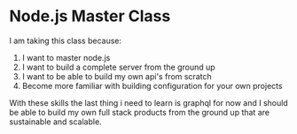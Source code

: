 # Node.js Master Class

I am taking this class because:

1. I want to master node.js
2. I want to build a complete server from the ground up
3. I want to be able to build my own api's from scratch
4. Become more familiar with building configuration for your own projects

With these skills the last thing i need to learn is graphql for now and I should be able to build my own full stack products from the ground up that are sustainable and scalable. 
